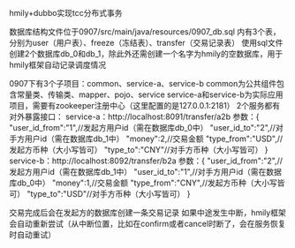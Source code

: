 hmily+dubbo实现tcc分布式事务

数据库结构文件位于0907/src/main/java/resources/0907_db.sql
内有3个表，分别为user（用户表）、freeze（冻结表）、transfer（交易记录表）
使用sql文件创建2个数据库db_0和db_1，除此外还需创建一个名字为hmily的空数据库，用于hmily框架自动记录调度情况

0907下有3个子项目：common、service-a、service-b
common为公共组件包含常量类、传输类、mapper、pojo、service
service-a和service-b为实际应用项目，需要有zookeeper注册中心（这里配置的是127.0.0.1:2181）
2个服务都有对外暴露接口：
service-a：http://localhost:8091/transfer/a2b
参数：{
           "user_id_from":"1",//发起方用户id（需在数据库db_0中）
           "user_id_to":"2",//对手方用户id（需在数据库db_1中）
           "money":2,//交易金额
           "type_from":"USD",//发起方币种（大小写皆可）
           "type_to":"CNY"//对手方币种（大小写皆可）
      }
service-b：http://localhost:8092/transfer/b2a
参数：{
         "user_id_from":"2",//发起方用户id（需在数据库db_1中）
         "user_id_to":"1",//对手方用户id（需在数据库db_0中）
         "money":1,//交易金额
         "type_from":"CNY",//发起方币种（大小写皆可）
         "type_to":"USD"//对手方币种（大小写皆可）
        }

交易完成后会在发起方的数据库创建一条交易记录
如果中途发生中断，hmily框架会自动重新尝试（从中断位置，比如在confirm或者cancel时断了，会在服务恢复时自动重试）